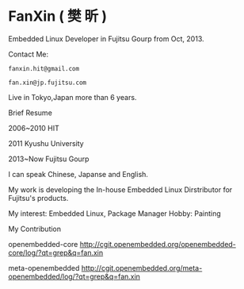 # FanXin ( 樊 昕 )

Embedded Linux Developer in Fujitsu Gourp from Oct, 2013.

Contact Me:

	fanxin.hit@gmail.com

	fan.xin@jp.fujitsu.com

Live in Tokyo,Japan more than 6 years.

Brief Resume

2006~2010 HIT

2011      Kyushu University

2013~Now      Fujitsu Gourp

I can speak Chinese, Japanse and English.

My work is developing the In-house Embedded Linux Dirstributor for Fujitsu's products.

My interest: Embedded Linux, Package Manager 
Hobby: Painting

My Contribution 

openembedded-core
http://cgit.openembedded.org/openembedded-core/log/?qt=grep&q=fan.xin

meta-openembedded
http://cgit.openembedded.org/meta-openembedded/log/?qt=grep&q=fan.xin

